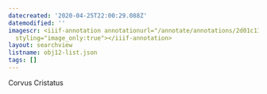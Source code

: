 ```yaml
---
datecreated: '2020-04-25T22:00:29.088Z'
datemodified: ''
imagescr: <iiif-annotation annotationurl="/annotate/annotations/2d01c116-8740-11ea-a7e4-5254008afee6.json"
  styling="image_only:true"></iiif-annotation>
layout: searchview
listname: obj12-list.json
tags: []
---
```

Corvus Cristatus